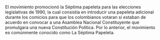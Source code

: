 El movimiento promocionó la Séptima papeleta para las elecciones
legislativas de 1990, la cual consistía en introducir una papeleta 
adicional durante los comicios para que los colombianos votaran si estaban 
de acuerdo en convocar a una Asamblea Nacional Constituyente que 
promulgara una nueva Constitución Política. Por lo anterior, el movimiento 
es comúnmente conocido como La Séptima Papeleta.